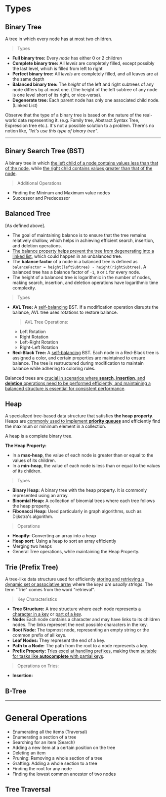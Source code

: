 # Types
## Binary Tree
A tree in which every node has at most two children.
> Types
- **Full binary tree:** Every *node* has either 0 or 2 children
- **Complete binary tree:** All *levels* are completely filled, except possibly the last level, which is filled from left to right
- **Perfect binary tree:** All *levels* are completely filled, and all leaves are at the same depth
- **Balanced binary tree:** The *height* of the left and right subtrees of any node differs by at most one. (The height of the left subtree of any node is one level short of its right, or vice-versa).
- **Degenerate tree:** Each parent node has only one associated child node. (Linked List)

Observe that the type of a binary tree is based on the nature of the real-world data representing it. (e.g. Family tree, Abstract Syntax Tree, Expression tree etc.). It's not a possible solution to a problem. There's no notion like, *"let's use this type of binary tree"*.

---

## Binary Search Tree (BST)
A binary tree in which <u>the left child of a node contains values less than that of the node</u>, while <u>the right child contains values greater than that of the node</u>.
> Additional Operations
- Finding the Mininum and Maximum value nodes
- Successor and Predecessor

## Balanced Tree
[As defined above].
- The goal of maintaining balance is to ensure that the tree remains relatively shallow, which helps in achieving efficient search, insertion, and deletion operations.
- <u>The balance property helps prevent the tree from degenerating into a linked list</u>, which could happen in an unbalanced tree.
- The **balance factor** of a node in a balanced tree is defined as `balanceFactor = height(leftSubtree) - height(rightSubtree)`. A balanced tree has a balance factor of `-1`, `0` or `1` for every node.
- The height of a balanced tree is logarithmic in the number of nodes, making search, insertion, and deletion operations have logarithmic time complexity.

> Types 
- **AVL Tree:** A <u>self-balancing</u> BST. If a modification operation disrupts the balance, AVL tree uses rotations to restore balance.
  > AVL Tree Operations:
  - Left Rotation
  - Right Rotation
  - Left-Right Rotation
  - Right-Left Rotation
- **Red-Black Tree:** A <u>self-balancing</u> BST. Each node in a Red-Black tree is assigned a color, and certain properties are maintained to ensure balance. The tree is restructured during modification to maintain balance while adhering to coloring rules.

Balanced trees are <u>crucial in scenarios where **search**, **insertion**, and **deletion** operations need to be performed efficiently, and maintaining a balanced structure is essential for consistent performance</u>.

## Heap
A specialized tree-based data structure that satisfies **the heap property**. Heaps are <u>commonly used to implement **priority queues**</u> and efficiently find the maximum or minimum element in a collection.

A heap is a complete binary tree.

**The Heap Property:**
- In a **max-heap**, the value of each node is greater than or equal to the values of its children.
- In a **min-heap**, the value of each node is less than or equal to the values of its children.

> Types
- **Binary Heap:** A binary tree with the heap property. It is commonly represented using an array.
- **Binomial Heap:** A collection of binomial trees where each tree follows the heap property.
- **Fibonacci Heap:** Used particularly in graph algorithms, such as Dijkstra's algorithm.

> Operations
- **Heapify:** Converting an array into a heap
- **Heap sort:** Using a heap to sort an array efficiently
- Merging two heaps
- General Tree operations, while maintaining the Heap Property.

## Trie (Prefix Tree)
A tree-like data structure used for efficiently <u>storing and retrieving a dynamic set or associative array</u> where the *keys are usually strings*. The term "Trie" comes from the word "retrieval".

> Key Characteristics
- **Tree Structure:** A tree structure where each node represents <u>a character in a key</u> or <u>part of a key</u>.
- **Node:** Each node contains a character and may have links to its children nodes. The links represent the next possible characters in the key.
- **Root Node:** The topmost node, representing an empty string or the common prefix of all keys.
- **Leaf Nodes:** They represent the end of a key.
- **Path to a Node:** The path from the root to a node represents a key.
- **Prefix Property:** <u>Tries excel at handling prefixes,</u> making them <u>suitable for tasks like **autocomplete** with partial keys</u>.

> Operations on Tries:
- **Insertion:** 

## B-Tree

---

# General Operations
- Enumerating all the items (Traversal)
- Enumerating a section of a tree
- Searching for an item (Search)
- Adding a new item at a certain position on the tree
- Deleting an item
- Pruning: Removing a whole section of a tree
- Grafting: Adding a whole section to a tree
- Finding the root for any node
- Finding the lowest common ancestor of two nodes

## Tree Traversal